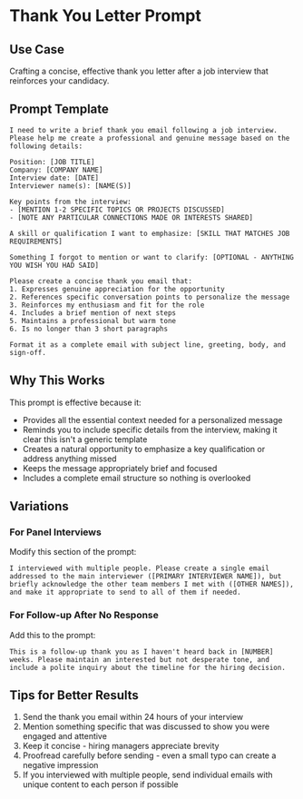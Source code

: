 # Thank You Letter Prompt

## Use Case
Crafting a concise, effective thank you letter after a job interview that reinforces your candidacy.

## Prompt Template

```
I need to write a brief thank you email following a job interview. Please help me create a professional and genuine message based on the following details:

Position: [JOB TITLE]
Company: [COMPANY NAME]
Interview date: [DATE]
Interviewer name(s): [NAME(S)]

Key points from the interview:
- [MENTION 1-2 SPECIFIC TOPICS OR PROJECTS DISCUSSED]
- [NOTE ANY PARTICULAR CONNECTIONS MADE OR INTERESTS SHARED]

A skill or qualification I want to emphasize: [SKILL THAT MATCHES JOB REQUIREMENTS]

Something I forgot to mention or want to clarify: [OPTIONAL - ANYTHING YOU WISH YOU HAD SAID]

Please create a concise thank you email that:
1. Expresses genuine appreciation for the opportunity
2. References specific conversation points to personalize the message
3. Reinforces my enthusiasm and fit for the role
4. Includes a brief mention of next steps
5. Maintains a professional but warm tone
6. Is no longer than 3 short paragraphs

Format it as a complete email with subject line, greeting, body, and sign-off.
```

## Why This Works

This prompt is effective because it:
- Provides all the essential context needed for a personalized message
- Reminds you to include specific details from the interview, making it clear this isn't a generic template
- Creates a natural opportunity to emphasize a key qualification or address anything missed
- Keeps the message appropriately brief and focused
- Includes a complete email structure so nothing is overlooked

## Variations

### For Panel Interviews
Modify this section of the prompt:
```
I interviewed with multiple people. Please create a single email addressed to the main interviewer ([PRIMARY INTERVIEWER NAME]), but briefly acknowledge the other team members I met with ([OTHER NAMES]), and make it appropriate to send to all of them if needed.
```

### For Follow-up After No Response
Add this to the prompt:
```
This is a follow-up thank you as I haven't heard back in [NUMBER] weeks. Please maintain an interested but not desperate tone, and include a polite inquiry about the timeline for the hiring decision.
```

## Tips for Better Results

1. Send the thank you email within 24 hours of your interview
2. Mention something specific that was discussed to show you were engaged and attentive
3. Keep it concise - hiring managers appreciate brevity
4. Proofread carefully before sending - even a small typo can create a negative impression
5. If you interviewed with multiple people, send individual emails with unique content to each person if possible